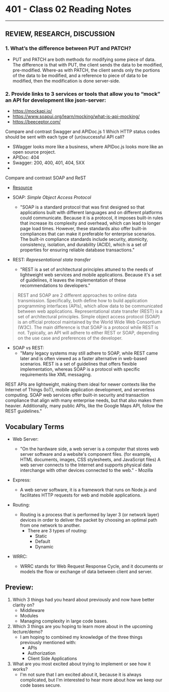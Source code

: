 # 401 - Class 02 Reading Notes

---

## REVIEW, RESEARCH, DISCUSSION

### 1. What’s the difference between PUT and PATCH?
 - PUT and PATCH are both methods for modifying some piece of data. The difference is that with PUT, the client sends the data to be modified, pre-modified. Where-as with PATCH, the client sends only the portions of the data to be modified, and a reference to piece of data to be modified, then the modification is done server-side. 

### 2. Provide links to 3 services or tools that allow you to “mock” an API for development like json-server:
  - https://mockapi.io/
  - https://www.soapui.org/learn/mocking/what-is-api-mocking/
  - https://beeceptor.com/

Compare and contrast Swagger and APIDoc.js 1 Which HTTP status codes should be sent with each type of (un)successful API call?
  - SWagger looks more like a business, where APIDoc.js looks more like an open source project.
  - APIDoc: 404
  - Swagger: 200, 400, 401, 404, 5XX
  - 
Compare and contrast SOAP and ReST
  - [Resource](https://www.redhat.com/en/topics/integration/whats-the-difference-between-soap-rest)

  - SOAP: *Simple Object Access Protocol*
    - "SOAP is a standard protocol that was first designed so that applications built with different languages and on different platforms could communicate. Because it is a protocol, it imposes built-in rules that increase its complexity and overhead, which can lead to longer page load times. However, these standards also offer built-in compliances that can make it preferable for enterprise scenarios. The built-in compliance standards include security, atomicity, consistency, isolation, and durability (ACID), which is a set of properties for ensuring reliable database transactions."

  - REST: *Representational state transfer*
    - "REST is a set of architectural principles attuned to the needs of lightweight web services and mobile applications. Because it's a set of guidelines, it leaves the implementation of these recommendations to developers."

  > REST and SOAP are 2 different approaches to online data transmission. Specifically, both define how to build application programming interfaces (APIs), which allow data to be communicated between web applications. Representational state transfer (REST) is a set of architectural principles. Simple object access protocol (SOAP) is an official protocol maintained by the World Wide Web Consortium (W3C). The main difference is that SOAP is a protocol while REST is not. Typically, an API will adhere to either REST or SOAP, depending on the use case and preferences of the developer.

- SOAP vs REST: 
  - "Many legacy systems may still adhere to SOAP, while REST came later and is often viewed as a faster alternative in web-based scenarios. REST is a set of guidelines that offers flexible implementation, whereas SOAP is a protocol with specific requirements like XML messaging.

REST APIs are lightweight, making them ideal for newer contexts like the Internet of Things (IoT), mobile application development, and serverless computing. SOAP web services offer built-in security and transaction compliance that align with many enterprise needs, but that also makes them heavier. Additionally, many public APIs, like the Google Maps API, follow the REST guidelines."

## Vocabulary Terms

- Web Server:
  - "On the hardware side, a web server is a computer that stores web server software and a website's component files. (for example, HTML documents, images, CSS stylesheets, and JavaScript files) A web server connects to the Internet and supports physical data interchange with other devices connected to the web." - Mozilla
  
- Express: 
  - A web server software, it is a framework that runs on Node.js and facilitates HTTP requests for web and mobile applications.

- Routing:
  - Routing is a process that is performed by layer 3 (or network layer) devices in order to deliver the packet by choosing an optimal path from one network to another. 
    - There are 3 types of routing: 
      - Static
      - Default
      - Dynamic

- WRRC:
  - WRRC stands for Web Request Response Cycle, and it documents or models the flow or exchange of data between client and server. 

## Preview: 

1. Which 3 things had you heard about previously and now have better clarity on?
   - Middleware
   - Modules
   - Managing complexity in large code bases.
2. Which 3 things are you hoping to learn more about in the upcoming lecture/demo?
   - I am hoping to combined my knowledge of the three things previously mentioned with:
     - APIs
     - Authorization
     - Client Side Applications 
3. What are you most excited about trying to implement or see how it works?
   - I'm not sure that I am excited about it, because it is always complicated, but I'm interested to hear more about how we keep our code bases secure.